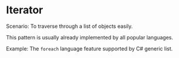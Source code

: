 Iterator
===
Scenario: To traverse through a list of objects easily.

This pattern is usually already implemented by all popular languages.

Example: The `foreach` language feature supported by C# generic list.
